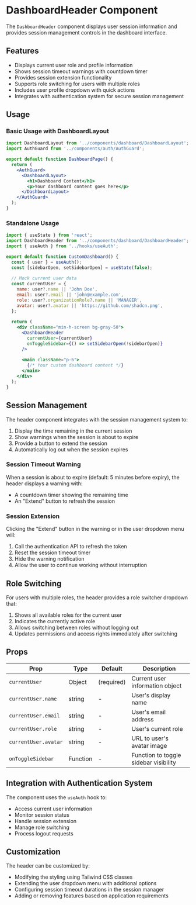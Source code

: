 # DashboardHeader Component

The `DashboardHeader` component displays user session information and provides session management controls in the dashboard interface.

## Features

- Displays current user role and profile information
- Shows session timeout warnings with countdown timer
- Provides session extension functionality
- Supports role switching for users with multiple roles
- Includes user profile dropdown with quick actions
- Integrates with authentication system for secure session management

## Usage

### Basic Usage with DashboardLayout

```jsx
import DashboardLayout from '../components/dashboard/DashboardLayout';
import AuthGuard from '../components/auth/AuthGuard';

export default function DashboardPage() {
  return (
    <AuthGuard>
      <DashboardLayout>
        <h1>Dashboard Content</h1>
        <p>Your dashboard content goes here</p>
      </DashboardLayout>
    </AuthGuard>
  );
}
```

### Standalone Usage

```jsx
import { useState } from 'react';
import DashboardHeader from '../components/dashboard/DashboardHeader';
import { useAuth } from '../hooks/useAuth';

export default function CustomDashboard() {
  const { user } = useAuth();
  const [sidebarOpen, setSidebarOpen] = useState(false);
  
  // Mock current user data
  const currentUser = {
    name: user?.name || 'John Doe',
    email: user?.email || 'john@example.com',
    role: user?.organizationRole?.name || 'MANAGER',
    avatar: user?.avatar || 'https://github.com/shadcn.png',
  };
  
  return (
    <div className="min-h-screen bg-gray-50">
      <DashboardHeader 
        currentUser={currentUser}
        onToggleSidebar={() => setSidebarOpen(!sidebarOpen)}
      />
      
      <main className="p-6">
        {/* Your custom dashboard content */}
      </main>
    </div>
  );
}
```

## Session Management

The header component integrates with the session management system to:

1. Display the time remaining in the current session
2. Show warnings when the session is about to expire
3. Provide a button to extend the session
4. Automatically log out when the session expires

### Session Timeout Warning

When a session is about to expire (default: 5 minutes before expiry), the header displays a warning with:

- A countdown timer showing the remaining time
- An "Extend" button to refresh the session

### Session Extension

Clicking the "Extend" button in the warning or in the user dropdown menu will:

1. Call the authentication API to refresh the token
2. Reset the session timeout timer
3. Hide the warning notification
4. Allow the user to continue working without interruption

## Role Switching

For users with multiple roles, the header provides a role switcher dropdown that:

1. Shows all available roles for the current user
2. Indicates the currently active role
3. Allows switching between roles without logging out
4. Updates permissions and access rights immediately after switching

## Props

| Prop | Type | Default | Description |
|------|------|---------|-------------|
| `currentUser` | Object | (required) | Current user information object |
| `currentUser.name` | string | - | User's display name |
| `currentUser.email` | string | - | User's email address |
| `currentUser.role` | string | - | User's current role |
| `currentUser.avatar` | string | - | URL to user's avatar image |
| `onToggleSidebar` | Function | - | Function to toggle sidebar visibility |

## Integration with Authentication System

The component uses the `useAuth` hook to:

- Access current user information
- Monitor session status
- Handle session extension
- Manage role switching
- Process logout requests

## Customization

The header can be customized by:

- Modifying the styling using Tailwind CSS classes
- Extending the user dropdown menu with additional options
- Configuring session timeout durations in the session manager
- Adding or removing features based on application requirements